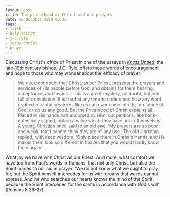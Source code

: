 ```yaml
---
layout: post
title: The priesthood of Christ and our prayers
date: 16 October 2010 05:35
tags:
- faith
- holy-spirit
- j-c-ryle
- jesus-christ
- prayer
---
```

<p>Discussing Christ's office of Priest in one of the essays in <em><a href="http://www.amazon.com/Statements-Disputed-Standpoint-Evangelical-Churchman/dp/1151136840/ref=tmm_pap_title_0">Knots Untied</a></em>, the late-19th century bishop,&nbsp;<a href="http://en.wikipedia.org/wiki/J.C._Ryle">J.C. Ryle</a>, offers these words of encouragement and hope to those who may wonder about the efficacy of prayer:</p>
<blockquote>
We need not doubt that Christ, as our Priest, presents the prayers and services of His people before God, and obtains for them hearing, acceptance, and favour... This is a great mystery, no doubt, but one full of consolation. It is hard at any time to understand how any word or deed of sinful creatures like us can ever come into the presence of God, or do us any good. But the Priesthood of Christ explains all. Placed in His hands and endorsed by Him, our petitions, like bank-notes duly signed, obtain a value which they have not in themselves. A young Christian once said to an old one, 'My prayers are so poor and weak, that I cannot think they are of any use.' The old Christian replied, with deep wisdom, 'Only place them in Christ's hands, and He makes them look so different in heaven that you would hardly know them again.'
</blockquote>
<p>What joy we have with Christ as our Priest. And more, what comfort we have too from Paul's words in Romans, that not only Christ, but also the Spirit comes to our aid in prayer: 'We do not know what we ought to pray for, but the Spirit himself intercedes for us with groans that words cannot express. And he who searches our hearts knows the mind of the Spirit, because the Spirit intercedes for the saints in accordance with God's will' (Romans 8:26-27).</p>

